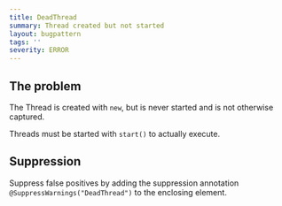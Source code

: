 ```yaml
---
title: DeadThread
summary: Thread created but not started
layout: bugpattern
tags: ''
severity: ERROR
---
```


<!--
*** AUTO-GENERATED, DO NOT MODIFY ***
To make changes, edit the @BugPattern annotation or the explanation in docs/bugpattern.
-->

## The problem
The Thread is created with `new`, but is never started and is not otherwise
captured.

Threads must be started with `start()` to actually execute.

## Suppression
Suppress false positives by adding the suppression annotation `@SuppressWarnings("DeadThread")` to the enclosing element.
